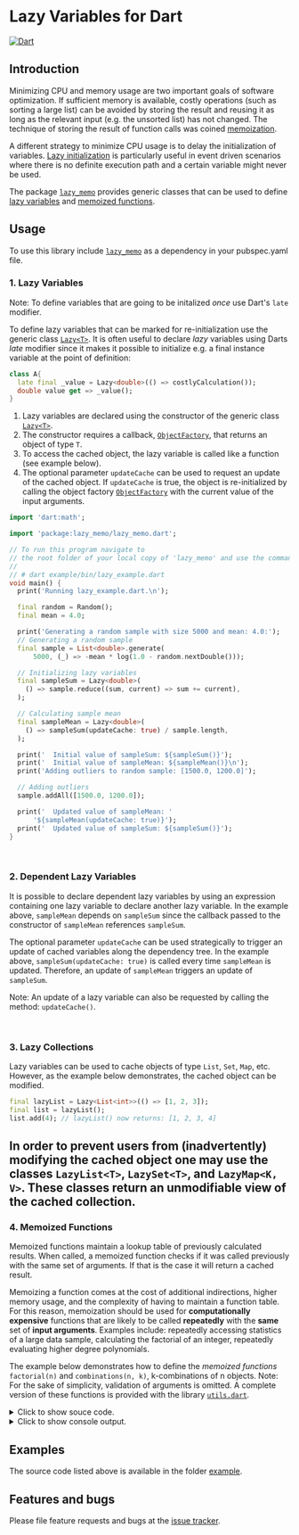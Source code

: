
# Lazy Variables for Dart
[![Dart](https://github.com/simphotonics/lazy_memo/actions/workflows/dart.yml/badge.svg)](https://github.com/simphotonics/lazy_memo/actions/workflows/dart.yml)

## Introduction

Minimizing CPU and memory usage are two important goals of software optimization.
If sufficient memory is available, costly operations (such as sorting a large list)
can be avoided by storing the result and reusing it as long as the relevant
input (e.g. the unsorted list) has not changed.
The technique of storing the result of function calls
was coined [memoization][memoization].


A different strategy to minimize CPU usage is to delay the initialization of variables.
[Lazy initialization][lazy_initialization] is particularly
useful in event driven scenarios where there is no definite execution path and
a certain variable might never be used.

The package [`lazy_memo`][lazy_memo] provides generic classes that can be used
to define [lazy variables](#1-lazy-variables) and
[memoized functions](#4-memoized-functions).


## Usage

To use this library include [`lazy_memo`][lazy_memo] as a dependency
in your pubspec.yaml file.
<br>

### 1. Lazy Variables

Note: To define variables that are going to be initalized *once* use Dart's
`late` modifier.

To define lazy variables that can be marked for re-initialization
use the generic class [`Lazy<T>`][Lazy].
It is often useful to declare *lazy* variables
using Darts *late* modifier since it makes it possible to
initialize e.g. a final instance variable at the point of definition:
```Dart
class A{
  late final _value = Lazy<double>(() => costlyCalculation());
  double value get => _value();
}
```

1. Lazy variables are declared using the constructor of
   the generic class [`Lazy<T>`][Lazy].
2. The constructor requires a callback, [`ObjectFactory`][ObjectFactory],
   that returns an  object of type `T`.
3. To access the cached object, the lazy variable is called like a function
   (see example below).
4. The optional parameter `updateCache` can be used to request an
   update of the cached object.
   If `updateCache` is true, the object is re-initialized
   by calling the object factory [`ObjectFactory`][ObjectFactory] with the
   current value of the input arguments.

```Dart
import 'dart:math';

import 'package:lazy_memo/lazy_memo.dart';

// To run this program navigate to
// the root folder of your local copy of 'lazy_memo' and use the command:
//
// # dart example/bin/lazy_example.dart
void main() {
  print('Running lazy_example.dart.\n');

  final random = Random();
  final mean = 4.0;

  print('Generating a random sample with size 5000 and mean: 4.0:');
  // Generating a random sample
  final sample = List<double>.generate(
      5000, (_) => -mean * log(1.0 - random.nextDouble()));

  // Initializing lazy variables
  final sampleSum = Lazy<double>(
    () => sample.reduce((sum, current) => sum += current),
  );

  // Calculating sample mean
  final sampleMean = Lazy<double>(
    () => sampleSum(updateCache: true) / sample.length,
  );

  print('  Initial value of sampleSum: ${sampleSum()}');
  print('  Initial value of sampleMean: ${sampleMean()}\n');
  print('Adding outliers to random sample: [1500.0, 1200.0]');

  // Adding outliers
  sample.addAll([1500.0, 1200.0]);

  print('  Updated value of sampleMean: '
      '${sampleMean(updateCache: true)}');
  print('  Updated value of sampleSum: ${sampleSum()}');
}

```
</details>

<br>

### 2. Dependent Lazy Variables

It is possible to declare dependent lazy variables by using an
expression containing one lazy variable to declare another lazy variable.
In the example above, `sampleMean` depends on `sampleSum` since the callback
passed to the constructor of `sampleMean` references `sampleSum`.

The optional parameter `updateCache` can be used strategically to trigger an
update of cached variables along the
dependency tree. In the example above, `sampleSum(updateCache: true)`
is called every time `sampleMean` is updated.
Therefore, an update of `sampleMean` triggers an update of `sampleSum`.

Note: An update of a lazy variable can also be requested by calling the
method: `updateCache()`.

<br>

### 3. Lazy Collections

Lazy variables can be used to cache objects of type `List`, `Set`, `Map`, etc.
However, as the example below demonstrates, the cached object can be modified.
```Dart
final lazyList = Lazy<List<int>>(() => [1, 2, 3]);
final list = lazyList();
list.add(4); // lazyList() now returns: [1, 2, 3, 4]
```
In order to prevent users from (inadvertently) modifying the cached object one
may use the classes `LazyList<T>`, `LazySet<T>`, and `LazyMap<K, V>`. These
classes return an unmodifiable view of the cached collection.
------

### 4. Memoized Functions

Memoized functions maintain a lookup table of previously calculated results.
When called,
a memoized function checks if it was called previously with the same set of arguments.
If that is the case it will return a cached result.

Memoizing a function comes at the cost of additional indirections,
higher memory usage, and the complexity of having to maintain a function table.
For this reason, memoization should be used for
**computationally expensive** functions that are likely to be
called **repeatedly** with the **same** set of **input arguments**.
Examples include: repeatedly accessing statistics of a large
data sample, calculating the factorial of an integer,
repeatedly evaluating higher degree polynomials.

The example below demonstrates how to define the *memoized functions*
`factorial(n)` and `combinations(n, k)`, k-combinations of n objects.
Note: For the sake of simplicity, validation of arguments is omitted. A
complete version of these functions is provided with the library
[`utils.dart`][utils].

<details>  <summary> Click to show souce code. </summary>

 ```Dart
  import 'package:lazy_memo/lazy_memo.dart';

  /// Computationally expensive function with a single argument.
  int _factorial(int x) => (x == 0 || x == 1) ? 1 : x * _factorial(x - 1);

  /// Returns the factorial of a positive integer.
  final factorial = MemoizedFunction(
    _factorial,
    functionTable: {8: 40320}, // Optional initial function table.
  );

  /// Computationally expensive function with two arguments.
  int _combinations(int n, int k) {
    if (k > n ~/ 2) {
      return _combinations(n, n - k);
    } else if (k > n) {
      return 0;
    } else {
      int result = 1;
      int m = 1;
      for (var i = n; i > n - k; i--) {
        result = (result * i) ~/ m;
        m++;
      }
      return result;
    }
  }

  /// Returns the number of k-combinations of n distinct objects. More formally,
  /// let S be a set containing n distinct objects.
  /// Then the number of subsets containing k objects is given
  /// by combinations(n, k).
  /// * combinations(n, n) = 1
  /// * combinations(n, k) = combinations(n, n - k)
  /// * combinations(n, 0) = 1
  final combinations = MemoizedFunction2(_combinations);

  // To run this program navigate to
  // the root folder of your local copy of 'lazy_memo' and use the command:
  //
  // # dart example/bin/lazy_function_example.dart
  void main() {
    print('Running lazy_function_example.dart.\n');

    print('------------- Factorial --------------');
    print('Calculates and stores the result');
    print('factorial(12) = ${factorial(12)}\n');

    // The current function table
    print('Function table:');
    print(factorial.functionTable);
    print('');

    // Returning a cached result.
    print('Cached result:');
    print('factorial(12) = ${factorial(12)}');

    print('\n----- k-combinations of n objects -----');

    print('Calculates and stores the result of: ');
    print('combinations(10, 5): ${combinations(10, 5)}');
    print('');

    print('The current function table');
    print(c.functionTable);
    print('');

    print('Returns a cached result.');
    print('combinations(10, 5): ${combinations(10, 5)}');
  }

```
</details>
<details>  <summary> Click to show console output. </summary>

 ```Console
 $ dart example/bin/lazy_example.dart
 Running lazy_function_example.dart.

 ------------- Factorial --------------
 Calculates and stores the result
 factorial(12) = 479001600

 Function table:
 {8: 40320, 12: 479001600}

 Cached result:
 factorial(12) = 479001600

 ----- k-combinations of n objects -----
 Calculates and stores the result of:
 combinations(10, 5): 252

 The current function table
 {10: {5: 252}}

 Returns a cached result.
 combinations(10, 5): 252
 ```

</details>

## Examples

The source code listed above is available in the folder [example].


## Features and bugs

Please file feature requests and bugs at the [issue tracker].

[issue tracker]: https://github.com/simphotonics/lazy_memo/issues

[example]: https://github.com/simphotonics/lazy_memo/tree/main/example

[lazy_memo]: https://pub.dev/packages/lazy_memo

[lazy_initialization]: https://en.wikipedia.org/wiki/Lazy_initialization

[Lazy]: https://pub.dev/documentation/lazy_memo/latest/lazy_memo/Lazy-class.html

[memoization]: https://en.wikipedia.org/wiki/Memoization

[null-safety]: https://dart.dev/null-safety

[ObjectFactory]: https://pub.dev/documentation/lazy_memo/latest/lazy_memo/ObjectFactory.html

[utils]: https://github.com/simphotonics/lazy_memo/tree/main/lib/src/utils.dart